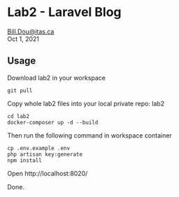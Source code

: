 # Lab2 - Laravel Blog

Bill.Dou@itas.ca \
Oct 1, 2021

## Usage

Download lab2 in your workspace
```
git pull
```
Copy whole lab2 files into your local private repo: lab2

```
cd lab2
docker-composer up -d --build
```

Then run the following command in workspace container

```
cp .env.example .env
php artisan key:generate
npm install
```

Open http://localhost:8020/


Done.